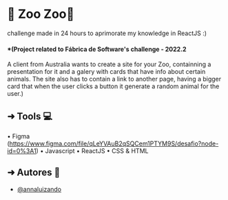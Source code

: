 
# 🌿 Zoo Zoo🌿

challenge made in 24 hours to aprimorate my knowledge in ReactJS :)

#### *(Project related to Fábrica de Software's challenge - 2022.2
A client from Australia wants to create a site for your Zoo, containning a presentation for it and a galery with cards that have info about certain animals. The site also has to contain a link to another page, having a bigger card that when the user clicks a button it generate a random animal for the user.)

## ➜ Tools 💻
• Figma (https://www.figma.com/file/qLeYVAuB2qSQCem1PTYM9S/desafio?node-id=0%3A1)
• Javascript
• ReactJS
• CSS & HTML



## ➜ Autores 🤸

- [@annaluizando](https://www.github.com/annaluizando) 
